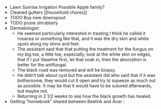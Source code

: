 - Lawn
  Sunrise Irrigation
  Possible Apple family?
- Cleaned gutters [[household chores]]
- TODO Buy new downspout
- TODO prune shrubbery
- Dermatologist
	- He seemed particularly interested in treating I think he called it rosacea or something like that, and it was the dry skin and white spots along my shins and feet.
	- The assistant said that that putting the treatment for the fungus on my big toe, a little toe, especially, look at the white skin on edges, that if I put Vaseline first, let that soak in, then the absorption is better for the antifungal.
	- The black road was removed and will be biopsy.
	- He didn’t talk about cyst but the assistant did who said that if it was bothersome, they would cut it open and try to squeeze as much out as possible. It may be that it would have to be sutured afterwards, but maybe not.
	- Returning in 2 1/2 weeks to see how the black growth has healed.
- Getting "homebook" shared between Beelink and Acer :